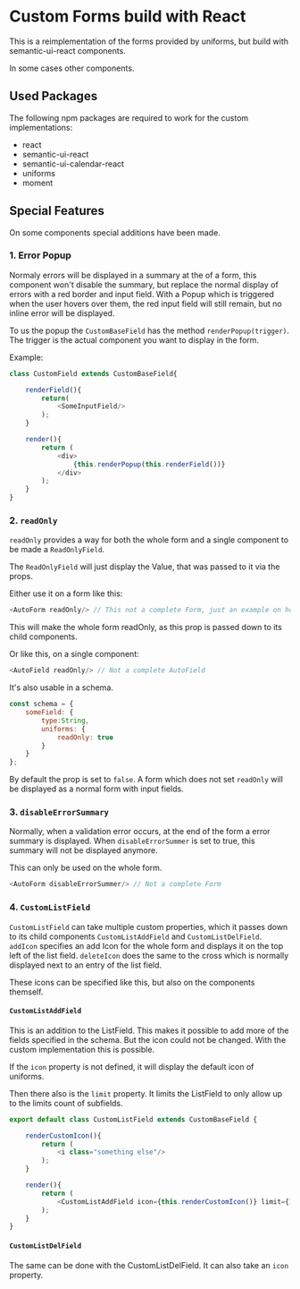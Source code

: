 # Custom Forms build with React
This is a reimplementation of the forms provided by uniforms, but build with semantic-ui-react components.

In some cases other components.

## Used Packages
The following npm packages are required to work for the custom implementations:
- react
- semantic-ui-react
- semantic-ui-calendar-react
- uniforms
- moment

## Special Features
On some components special additions have been made.

### 1. Error Popup
Normaly errors will be displayed in a summary at the of a form, this component won't disable the summary, 
but replace the normal display of errors with a red border and input field. 
With a Popup which is triggered when the user hovers over them, the red input field will still remain, but no inline error will be displayed.

To us the popup the `CustomBaseField` has the method `renderPopup(trigger)`.
The trigger is the actual component you want to display in the form.

Example:
```Javascript 
class CustomField extends CustomBaseField{

    renderField(){
        return(
            <SomeInputField/>
        );
    }

    render(){
        return (
            <div>
                {this.renderPopup(this.renderField())}
            </div>
        );
    }
}
```

### 2. `readOnly`
`readOnly` provides a way for both the whole form and a single component to be made a `ReadOnlyField`.

The `ReadOnlyField` will just display the Value, that was passed to it via the props.

Either use it on a form like this:
```JavaScript
<AutoForm readOnly/> // This not a complete Form, just an example on how to use the property
```
This will make the whole form readOnly, as this prop is passed down to its child components.

Or like this, on a single component:
```JavaScript
<AutoField readOnly/> // Not a complete AutoField
```

It's also usable in a schema.
```JavaScript
const schema = {
    someField: {
        type:String,
        uniforms: {
            readOnly: true
        }
    }
};
```

By default the prop is set to `false`. A form which does not set `readOnly` will be displayed as a normal form with input fields.

### 3. `disableErrorSummary`
Normally, when a validation error occurs, at the end of the form a error summary is displayed.
When `disableErrorSummer` is set to true, this summary will not be displayed anymore.

This can only be used on the whole form.
```JavaScript
<AutoForm disableErrorSummer/> // Not a complete Form
```


### 4. `CustomListField`

`CustomListField` can take multiple custom properties, which it passes down to its child components `CustomListAddField` and `CustomListDelField`.
`addIcon` specifies an add Icon for the whole form and displays it on the top left of the list field.
`deleteIcon` does the same to the cross which is normally displayed next to an entry of the list field.

These icons can be specified like this, but also on the components themself.

#### `CustomListAddField`
This is an addition to the ListField. This makes it possible to add more of the fields specified in the schema.
But the icon could not be changed. With the custom implementation this is possible.

If the `icon` property is not defined, it will display the default icon of uniforms.

Then there also is the `limit` property. It limits the ListField to only allow up to the limits count of subfields.

```JavaScript 
export default class CustomListField extends CustomBaseField {

    renderCustomIcon(){
        return (
            <i class="something else"/>
        );
    }

    render(){
        return (
            <CustomListAddField icon={this.renderCustomIcon()} limit={10}>
        );
    }
}
```

#### `CustomListDelField`
The same can be done with the CustomListDelField. It can also take an `icon` property.
